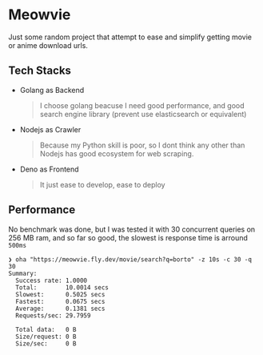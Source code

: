 # Meowvie

Just some random project that attempt to ease and simplify getting movie or anime download urls.

## Tech Stacks
* Golang as Backend
  > I choose golang beacuse I need good performance, and good search engine library (prevent use elasticsearch or equivalent) 
* Nodejs as Crawler
  > Because my Python skill is poor, so I dont think any other than Nodejs has good ecosystem for web scraping.
* Deno as Frontend
  > It just ease to develop, ease to deploy

## Performance
No benchmark was done, but I was tested it with 30 concurrent queries on 256 MB ram, and so far so good, the slowest is response time is arround `500ms`
```
❯ oha "https://meowvie.fly.dev/movie/search?q=borto" -z 10s -c 30 -q 30
Summary:
  Success rate: 1.0000
  Total:        10.0014 secs
  Slowest:      0.5025 secs
  Fastest:      0.0675 secs
  Average:      0.1381 secs
  Requests/sec: 29.7959

  Total data:   0 B
  Size/request: 0 B
  Size/sec:     0 B
```